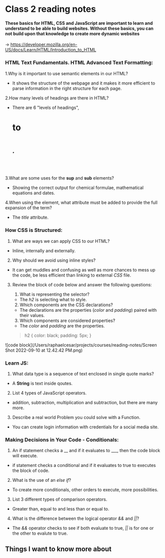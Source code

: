 # Class 2 reading notes

#### These basics for HTML, CSS and JavaScript are important to learn and understand to be able to build websites. Without these basics, you can not build upon that knowledge to create more dynamic websites

-> <https://developer.mozilla.org/en-US/docs/Learn/HTML/Introduction_to_HTML>

### HTML Text Fundamentals. HTML Advanced Text Formatting:

1.Why is it important to use semantic elements in our HTML?

* It shows the structure of the webpage and it makes it more efficient to parse information in the right structure for each page.

2.How many levels of headings are there in HTML?

* There are 6 "levels of headings", *<h1>* to *<h6>*.

3.What are some uses for the **sup** and **sub** elements?

* Showing the correct output for chemical formulae, mathematical equations and dates.

4.When using the *<abbr>* element, what attribute must be added to provide the full expansion of the term?

* The *title* attribute.

### How CSS is Structured:

1. What are ways we can apply CSS to our HTML?

* Inline, internally and externally.

2. Why should we avoid using inline styles?

* It can get muddles and confusing as well as more chances to mess up the code, be less efficient than linking to external *CSS* file.

3. Review the block of code below and answer the following questions:

    1. What is representing the selector?

    * The *h2* is selecting what to style.

    2. Which components are the CSS declarations?

    * The declarations are the properties (*color* and *padding*) paired with their values.

    3. Which components are considered properties?

    * The *color* and *padding* are the properties.

    > h2 {
    >    color: black;
    >    padding: 5px;
    > }

![code block](/Users/raphaelcesar/projects/courses/reading-notes/Screen Shot 2022-09-10 at 12.42.42 PM.png)

### Learn JS:

1. What data type is a sequence of text enclosed in single quote marks?

* A **String** is text inside qoutes.

2. List 4 types of JavaScript operators.

* addition, subtraction, multiplication and subtraction, but there are many more.

3. Describe a real world Problem you could solve with a Function.

* You can create login information with credentials for a social media site.

### Making Decisions in Your Code - Conditionals:

1. An if statement checks a __ and if it evaluates to ___, then the code block will execute.

* if statement checks a conditional and if it evaluates to true to executes the block of code.

2. What is the use of an *else if*?

* To create more conditionals, other orders to execute, more possibilities.

3. List 3 different types of comparison operators.

* Greater than, equal to and less than or equal to.

4. What is the difference between the logical operator *&&* and *||*?

* The *&&* operator checks to see if both evaluate to true, *||* is for one or the other to evalute to true.

## Things I want to know more about
